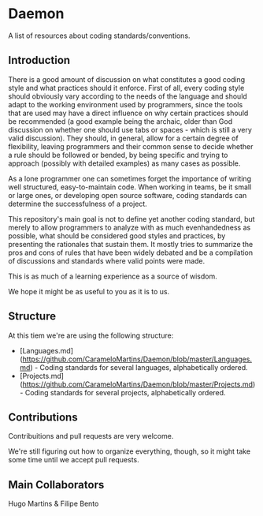 Daemon
======

A list of resources about coding standards/conventions.


## Introduction


There is a good amount of discussion on what constitutes a good coding style and
what practices should it enforce.
First of all, every coding style should obviously vary according to the needs of the
language and should adapt to the working environment used by programmers, since the tools
that are used may have a direct influence on why certain practices should be recommended
(a good example being the archaic, older than God discussion on whether one should use
tabs or spaces - which is still a very valid discussion).
They should, in general, allow for a certain degree of flexibility, leaving programmers
and their common sense to decide whether a rule should be followed or bended, by being
specific and trying to approach (possibly with detailed examples) as many cases as
possible.

As a lone programmer one can sometimes forget the importance of writing well structured, 
easy-to-maintain code. When working in teams, be it small or large ones, or developing
open source software, coding standards can determine the successfulness of a project.

This repository's main goal is not to define yet another coding standard, but merely to
allow programmers to analyze with as much evenhandedness as possible, what should be
considered good styles and practices, by presenting the rationales that sustain them.
It mostly tries to summarize the pros and cons of rules that have been widely debated and
be a compilation of discussions and standards where valid points were made.

This is as much of a learning experience as a source of wisdom.

We hope it might be as useful to you as it is to us.

## Structure

At this tiem we're are using the following structure:

* [Languages.md] (https://github.com/CarameloMartins/Daemon/blob/master/Languages.md) - Coding standards for
several languages, alphabetically ordered.
* [Projects.md] (https://github.com/CarameloMartins/Daemon/blob/master/Projects.md) - Coding standards for
several projects, alphabetically ordered.

## Contributions

Contribuitions and pull requests are very welcome.

We're still figuring out how to organize everything, though, so it might take some time until we accept pull requests.

## Main Collaborators
Hugo Martins & Filipe Bento
